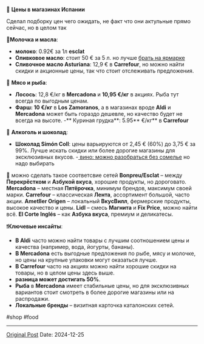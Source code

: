 💸 **Цены в магазинах Испании**

Сделал подборку цен чего ожидать, не факт что они актульные прямо сейчас, но в целом так

🥛**Молочка и масла**:
- **молоко**: 0.92€ за 1л **esclat**
- **Оливковое масло**:  стоит 50 € за 5 л. но лучше [брать на ярмарке](2853.md)
- **Сливочное масло Asturiana**: 12,9 € в **Carrefour**, но можно найти скидки и акционные цены, так что стоит отслеживать предложения.

🥩 **Мясо и рыба**:
- **Лосось**: 12,8 €/кг в **Mercadona** и **10,95 €/кг** в акциях. Рыба тут всегда по выгодным ценам.
- **Фарш: 10 €/кг** в **Los Zamoranos**, а в магазинах вроде **Aldi** и **Mercadona** может быть гораздо дешевле, но качество будет не всегда на высоте.
-** Куриная грудка**: 5.95** €/кг**  в **Carrefour**

🍷 **Алкоголь и шоколад**:
- **Шоколад Simón Coll**: цены варьируются от 2,45 € (60%) до 3,75 € за 99%. Лучше искать скидки или более дорогие магазины для эксклюзивных вкусов.
-[ вино: можно разобраться без сомелье](2898.md) но надо выбирать

🛒 можно сделать такое соответсвие сетей
**Bonpreu/Esclat** – между **Перекрёстком** и **Азбукой вкуса**, хорошие продукты, но дороговато.
**Mercadona** – местная **Пятёрочка**, минимум брендов, максимум своей марки.
**Carrefour** – классическая **Лента**, ассортимент большой, часто акции.
**Ametller Origen** – локальный **ВкусВилл**, фермерские продукты, высокое качество и цены.
**Lidl** – смесь **Магнита** и **Fix Price**, можно найти всё.
**El Corte Inglés** – как **Азбука вкуса**, премиум и деликатесы.

❗️**Ключевые инсайты**:
- **В Aldi** часто можно найти товары с лучшим соотношением цены и качества (например, вода, йогурты, бананы).
- **В Mercadona** есть выгодные предложения по рыбе, мясу и молочке, но цены на крупные упаковки могут оказаться лучше.
- **В Carrefour** часто на акциях можно найти хорошие скидки на товары, но в целом цены здесь выше.
- **разница может достигать 50%**.
- **Рыба** в **Mercadona** имеет стабильные цены, но для эксклюзивных вариантов стоит смотреть в более дорогие магазины или на распродажи.
- **Локальные бренды** – визитная карточка каталонских сетей.

#shop #food

---
[Original Post](https://t.me/lev2tarragona/2930)
Date: 2024-12-25
